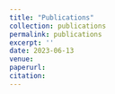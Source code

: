 ```yaml
---
title: "Publications"
collection: publications
permalink: publications
excerpt: ''
date: 2023-06-13
venue: 
paperurl: 
citation: 
---
```

